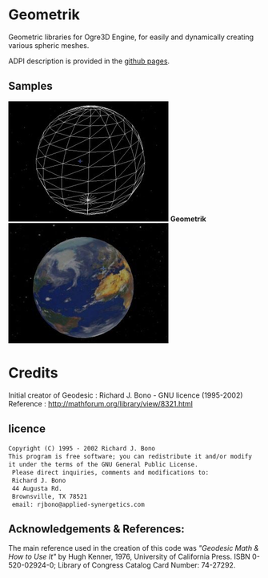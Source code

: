 # Geometrik

Geometric libraries for Ogre3D Engine, for easily and dynamically creating various spheric meshes.

ADPI description is provided in the [github pages](Sphinkie.github.io/Geometrik).

## Samples

![wireframe sphere](showcase/geometrik_sphere.jpg)
**Geometrik**
![Textured sphere](showcase/textured_sphere.jpg)

# Credits

Initial creator of Geodesic : Richard J. Bono - GNU licence (1995-2002)
Reference : http://mathforum.org/library/view/8321.html

## licence

	Copyright (C) 1995 - 2002 Richard J. Bono
	This program is free software; you can redistribute it and/or modify
	it under the terms of the GNU General Public License.
	 Please direct inquiries, comments and modifications to:
	 Richard J. Bono
	 44 Augusta Rd.
	 Brownsville, TX 78521
	 email: rjbono@applied-synergetics.com

## Acknowledgements & References:
  The main reference used in the creation of this code was 
  _"Geodesic Math & How to Use It"_ by Hugh Kenner, 1976, University of California Press.
  ISBN 0-520-02924-0; Library of Congress Catalog Card Number: 74-27292.  
    
